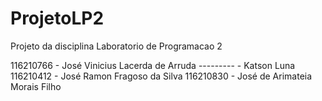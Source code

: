 # ProjetoLP2
Projeto da disciplina Laboratorio de Programacao 2

116210766 - José Vinicius Lacerda de Arruda
--------- - Katson Luna
116210412 - José Ramon Fragoso da Silva
116210830 - José de Arimateia Morais Filho
